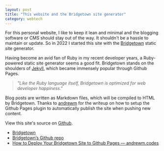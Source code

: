 ```yaml
---
layout: post
title: "This website and the Bridgetown site generator"
category: webtech
---
```


For this personal website, I like to keep it lean and minimal and the blogging software or CMS should stay out of the way. It shouldn't be a hassle to maintain or update. So in 2022 I started this site with the [Bridgetown](https://bridgetownrb.com/) static site generator.

Having become an avid fan of Ruby in my recent developer years, a Ruby-powered static site generator seems a good fit. Bridgetown stands on the shoulders of [Jekyll](https://jekyllrb.com), which became immensely popular through Github Pages.

> _"Like the Ruby language itself, Bridgetown is optimized for web developer happiness."_

Blog posts are written as Markdown files, which will be compiled to HTML by Bridgetown. Thanks to [andrewm](https://andrewm.codes/deploy-bridgetown-to-github-pages/) for the writeup on how to setup the Github Pages plugin to automatically publish the site when pushing new content.

View this site's source on [Github](https://github.com/lape/larsp-website).

- [Bridgetown](https://bridgetownrb.com/)
- [Bridgetown’s Github repo](https://github.com/bridgetownrb/bridgetown)
- [How to Deploy Your Bridgetown Site to Github Pages — andrewm.codes](https://andrewm.codes/deploy-bridgetown-to-github-pages/)
